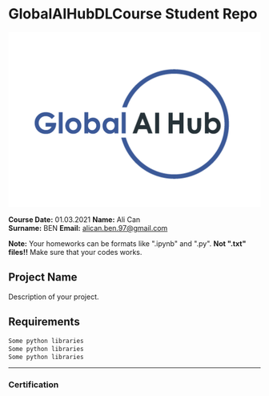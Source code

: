 # GlobalAIHubDLCourse Student Repo 

![](img/logo.png)

**Course Date:** 01.03.2021
**Name:** Ali Can  
**Surname:** BEN
**Email:** alican.ben.97@gmail.com  

**Note:** Your homeworks can be formats like ".ipynb" and ".py". **Not ".txt" files!!** Make sure that your codes works.  

## Project Name
Description of your project.

## Requirements
```
Some python libraries
Some python libraries
Some python libraries
```
---

### Certification

